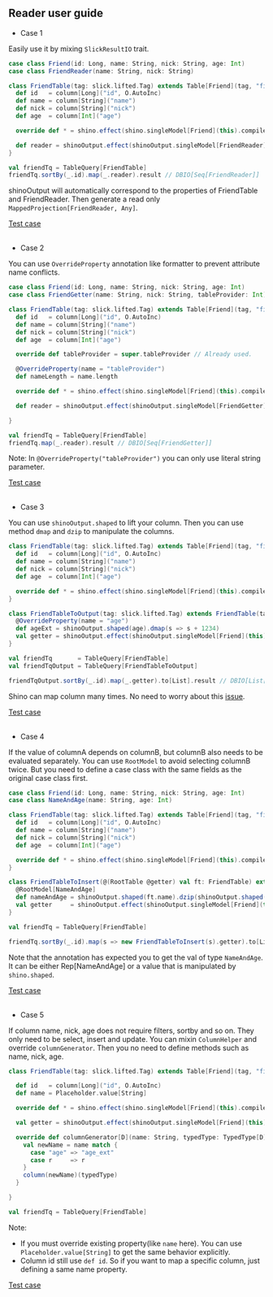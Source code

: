 Reader user guide
-------------

- Case 1  

Easily use it by mixing `SlickResultIO` trait.

```scala
case class Friend(id: Long, name: String, nick: String, age: Int)
case class FriendReader(name: String, nick: String)

class FriendTable(tag: slick.lifted.Tag) extends Table[Friend](tag, "firend") with SlickResultIO {
  def id   = column[Long]("id", O.AutoInc)
  def name = column[String]("name")
  def nick = column[String]("nick")
  def age  = column[Int]("age")

  override def * = shino.effect(shino.singleModel[Friend](this).compile).shape

  def reader = shinoOutput.effect(shinoOutput.singleModel[FriendReader](this).compile).shape
}

val friendTq = TableQuery[FriendTable]
friendTq.sortBy(_.id).map(_.reader).result // DBIO[Seq[FriendReader]]
```

shinoOutput will automatically correspond to the properties of FriendTable and FriendReader. Then generate a read only `MappedProjection[FriendReader, Any]`.

[Test case](https://github.com/scalax/shino/blob/master/src/test/scala/net/scalax/shino/test/umr/reader/Test01.scala)
&nbsp;  
&nbsp;  

- Case 2  

You can use `OverrideProperty` annotation like formatter to prevent attribute name conflicts.

```scala
case class Friend(id: Long, name: String, nick: String, age: Int)
case class FriendGetter(name: String, nick: String, tableProvider: Int)

class FriendTable(tag: slick.lifted.Tag) extends Table[Friend](tag, "firend") with SlickResultIO {
  def id   = column[Long]("id", O.AutoInc)
  def name = column[String]("name")
  def nick = column[String]("nick")
  def age  = column[Int]("age")

  override def tableProvider = super.tableProvider // Already used.

  @OverrideProperty(name = "tableProvider")
  def nameLength = name.length

  override def * = shino.effect(shino.singleModel[Friend](this).compile).shape

  def reader = shinoOutput.effect(shinoOutput.singleModel[FriendGetter](this).compile).shape

}

val friendTq = TableQuery[FriendTable]
friendTq.map(_.reader).result // DBIO[Seq[FriendGetter]]
```

Note: In `@OverrideProperty("tableProvider")` you can only use literal string parameter.  

[Test case](https://github.com/scalax/shino/blob/master/src/test/scala/net/scalax/shino/test/umr/reader/Test02.scala)
&nbsp;  
&nbsp;   

- Case 3  

You can use `shinoOutput.shaped` to lift your column. Then you can use method `dmap` and `dzip` to manipulate the columns.

```scala
class FriendTable(tag: slick.lifted.Tag) extends Table[Friend](tag, "firend") with SlickResultIO {
  def id   = column[Long]("id", O.AutoInc)
  def name = column[String]("name")
  def nick = column[String]("nick")
  def age  = column[Int]("age")

  override def * = shino.effect(shino.singleModel[Friend](this).compile).shape
}

class FriendTableToOutput(tag: slick.lifted.Tag) extends FriendTable(tag) with SlickResultIO {
  @OverrideProperty(name = "age")
  def ageExt = shinoOutput.shaped(age).dmap(s => s + 1234)
  val getter = shinoOutput.effect(shinoOutput.singleModel[Friend](this).compile).shape
}

val friendTq       = TableQuery[FriendTable]
val friendTqOutput = TableQuery[FriendTableToOutput]

friendTqOutput.sortBy(_.id).map(_.getter).to[List].result // DBIO[List[Friend]]
```
Shino can map column many times. No need to worry about this [issue](https://github.com/slick/slick/issues/1894).

[Test case](https://github.com/scalax/shino/blob/master/src/test/scala/net/scalax/shino/test/umr/reader/Test03.scala)
&nbsp;  
&nbsp;  

- Case 4  

If the value of columnA depends on columnB, but columnB also needs to be evaluated separately. You can use `RootModel` to avoid selecting columnB twice. But you need to define a case class with the same fields as the original case class first.

```scala
case class Friend(id: Long, name: String, nick: String, age: Int)
case class NameAndAge(name: String, age: Int)

class FriendTable(tag: slick.lifted.Tag) extends Table[Friend](tag, "firend") with SlickResultIO {
  def id   = column[Long]("id", O.AutoInc)
  def name = column[String]("name")
  def nick = column[String]("nick")
  def age  = column[Int]("age")

  override def * = shino.effect(shino.singleModel[Friend](this).compile).shape
}

class FriendTableToInsert(@(RootTable @getter) val ft: FriendTable) extends SlickResultIO {
  @RootModel[NameAndAge]
  def nameAndAge = shinoOutput.shaped(ft.name).dzip(shinoOutput.shaped(ft.age)).dmap { case (name, age) => NameAndAge(s"${name}(law age: ${age})", age + 1) }
  val getter     = shinoOutput.effect(shinoOutput.singleModel[Friend](this).compile).shape
}

val friendTq = TableQuery[FriendTable]

friendTq.sortBy(_.id).map(s => new FriendTableToInsert(s).getter).to[List].result // DBIO[List[Friend]] with name and age field changed
```

Note that the annotation has expected you to get the val of type `NameAndAge`. It can be either Rep[NameAndAge] or a value that is manipulated by `shino.shaped`.

[Test case](https://github.com/scalax/shino/blob/master/src/test/scala/net/scalax/shino/test/umr/reader/Test04.scala)
&nbsp;  
&nbsp;  

- Case 5  

If column name, nick, age does not require filters, sortby and so on. They only need to be select, insert and update. You can mixin `ColumnHelper` and override `columnGenerator`. Then you no need to define methods such as name, nick, age.

```scala
class FriendTable(tag: slick.lifted.Tag) extends Table[Friend](tag, "firend") with SlickResultIO with ColumnHelper {

  def id   = column[Long]("id", O.AutoInc)
  def name = Placeholder.value[String]

  override def * = shino.effect(shino.singleModel[Friend](this).compile).shape

  val getter = shinoOutput.effect(shinoOutput.singleModel[Friend](this).compile).shape

  override def columnGenerator[D](name: String, typedType: TypedType[D]): Rep[D] = {
    val newName = name match {
      case "age" => "age_ext"
      case r     => r
    }
    column(newName)(typedType)
  }

}

val friendTq = TableQuery[FriendTable]
```

Note:
- If you must override existing property(like `name` here). You can use `Placeholder.value[String]` to get the same behavior explicitly.
- Column id still use `def id`. So if you want to map a specific column, just defining a same name property.

[Test case](https://github.com/scalax/shino/blob/master/src/test/scala/net/scalax/shino/test/umr/reader/Test05.scala)
